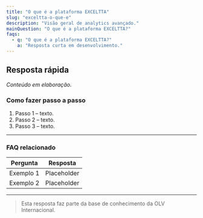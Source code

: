 ```yaml
---
title: "O que é a plataforma EXCELTTA"
slug: "exceltta-o-que-e"
description: "Visão geral de analytics avançado."
mainQuestion: "O que é a plataforma EXCELTTA?"
faqs:
  - q: "O que é a plataforma EXCELTTA?"
    a: "Resposta curta em desenvolvimento."
---
```


## Resposta rápida

*Conteúdo em elaboração.*

### Como fazer passo a passo

1. Passo 1 – texto.
2. Passo 2 – texto.
3. Passo 3 – texto.

---

### FAQ relacionado

| Pergunta | Resposta |
| --- | --- |
| Exemplo 1 | Placeholder |
| Exemplo 2 | Placeholder |

---

> Esta resposta faz parte da base de conhecimento da OLV Internacional.
